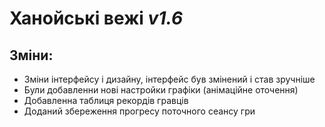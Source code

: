 # **Ханойські вежі** *v1.6*

## Зміни:

- Зміни інтерфейсу і дизайну, інтерфейс був змінений і став зручніше
- Були добавленни нові настройки графіки (анімаційне оточення)
- Добавленна таблиця рекордів гравців
- Доданий збереження прогресу поточного сеансу гри